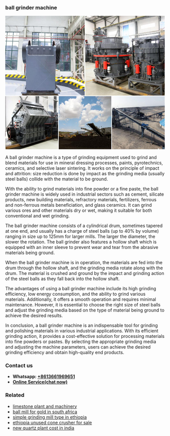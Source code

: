 <h3>ball grinder machine</h3><img src='1708309121.jpg' alt=''><p>A ball grinder machine is a type of grinding equipment used to grind and blend materials for use in mineral dressing processes, paints, pyrotechnics, ceramics, and selective laser sintering. It works on the principle of impact and attrition: size reduction is done by impact as the grinding media (usually steel balls) collide with the material to be ground. </p><p>With the ability to grind materials into fine powder or a fine paste, the ball grinder machine is widely used in industrial sectors such as cement, silicate products, new building materials, refractory materials, fertilizers, ferrous and non-ferrous metals beneficiation, and glass ceramics. It can grind various ores and other materials dry or wet, making it suitable for both conventional and wet grinding.</p><p>The ball grinder machine consists of a cylindrical drum, sometimes tapered at one end, and usually has a charge of steel balls (up to 40% by volume) ranging in size up to 125mm for larger mills. The larger the diameter, the slower the rotation. The ball grinder also features a hollow shaft which is equipped with an inner sleeve to prevent wear and tear from the abrasive materials being ground.</p><p>When the ball grinder machine is in operation, the materials are fed into the drum through the hollow shaft, and the grinding media rotate along with the drum. The material is crushed and ground by the impact and grinding action of the steel balls as they fall back into the hollow shaft.</p><p>The advantages of using a ball grinder machine include its high grinding efficiency, low energy consumption, and the ability to grind various materials. Additionally, it offers a smooth operation and requires minimal maintenance. However, it is essential to choose the right size of steel balls and adjust the grinding media based on the type of material being ground to achieve the desired results.</p><p>In conclusion, a ball grinder machine is an indispensable tool for grinding and polishing materials in various industrial applications. With its efficient grinding action, it provides a cost-effective solution for processing materials into fine powders or pastes. By selecting the appropriate grinding media and adjusting the machine parameters, users can achieve the desired grinding efficiency and obtain high-quality end products.</p><h3>Contact us</h3><ul><li><strong>Whatsapp:&nbsp;<a href="https://wa.me/8613661969651">+8613661969651</a></strong></li><li><a href="https://swt.shibang-china.com/?git&amp;zhl&amp;ball grinder machine"><strong>Online Service(chat now)</strong></a></li></ul><h3>Related</h3><ul><li><a href='limestone plant and machinery.md'>limestone plant and machinery</a></li><li><a href='ball mill for gold in south africa.md'>ball mill for gold in south africa</a></li><li><a href='simple grinding mill type in ethiopia.md'>simple grinding mill type in ethiopia</a></li><li><a href='ethiopia unused cone crusher for sale.md'>ethiopia unused cone crusher for sale</a></li><li><a href='new quartz plant cost in india.md'>new quartz plant cost in india</a></li></ul>